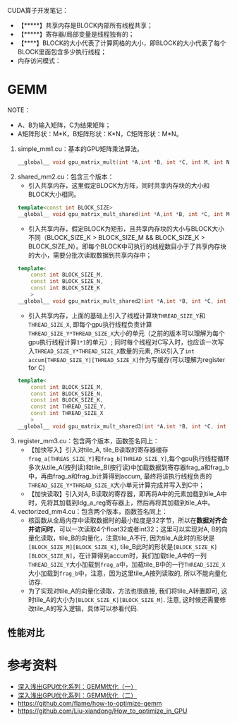 CUDA算子开发笔记：
- 【*****】共享内存是BLOCK内部所有线程共享；
- 【*****】寄存器/局部变量是线程独有的；
- 【****】BLOCK的大小代表了计算网格的大小，即BLOCK的大小代表了每个BLOCK里面包含多少执行线程；
- 内存访问模式：

# GEMM
NOTE：
- A、B为输入矩阵，C为结果矩阵；
- A矩阵形状：M\*K，B矩阵形状：K\*N，C矩阵形状：M*N。
1. simple_mm1.cu：基本的GPU矩阵乘法算法。
    ```cpp
    __global__ void gpu_matrix_mult(int *A,int *B, int *C, int M, int N, int K)
    ```
2. shared_mm2.cu：包含三个版本：
    - 引入共享内存，这里假定BLOCK为方阵，同时共享内存块的大小和BLOCK大小相同。
    ```cpp
    template<const int BLOCK_SIZE>
    __global__ void gpu_matrix_mult_shared(int *A,int *B, int *C, int M, int N, int K)
    ```
    -  引入共享内存，假定BLOCK为矩形，且共享内存块的大小与BLOCK大小不同（BLOCK_SIZE_K > BLOCK_SIZE_M && BLOCK_SIZE_K > BLOCK_SIZE_N）。即每个BLOCK中可执行的线程数目小于了共享内存块的大小，需要分批次读取数据到共享内存中；
    ```cpp
    template<
        const int BLOCK_SIZE_M,
        const int BLOCK_SIZE_N,
        const int BLOCK_SIZE_K
        >
    __global__ void gpu_matrix_mult_shared2(int *A,int *B, int *C, int M, int N, int K)
    ```
    -  引入共享内存，上面的基础上引入了线程计算块`THREAD_SIZE_Y`和`THREAD_SIZE_X`, 即每个gpu执行线程负责计算`THREAD_SIZE_Y*THREAD_SIZE_X`大小的单元（之前的版本可以理解为每个gpu执行线程计算`1*1`的单元）; 同时每个线程对C写入时，也应该一次写入`THREAD_SIZE_Y*THREAD_SIZE_X`数量的元素, 所以引入了`int accum[THREAD_SIZE_Y][THREAD_SIZE_X]`作为写缓存(可以理解为register for C) 
    ```cpp
    template<
        const int BLOCK_SIZE_M,
        const int BLOCK_SIZE_N,
        const int BLOCK_SIZE_K,
        const int THREAD_SIZE_Y,
        const int THREAD_SIZE_X
        >
    __global__ void gpu_matrix_mult_shared3(int *A,int *B, int *C, int M, int N, int K)
    ```
3. register_mm3.cu：包含两个版本，函数签名同上：
    -  【加快写入】引入对tile_A, tile_B读取的寄存器缓存`frag_a[THREAS_SIZE_Y]`和`frag_b[THREAD_SIZE_Y]`,每个gpu执行线程循环多次从tile_A(按列读)和tile_B(按行读)中加载数据到寄存器frag_a和frag_b中，再由frag_a和frag_b计算得到accum, 最终将该执行线程负责的`THREAD_SIZE_Y*THREAD_SIZE_X`大小单元计算完成并写入到C中；
    -  【加快读取】引入对A, B读取的寄存器，即再将A中的元素加载到tile_A中时，先将其加载到ldg_a_reg寄存器上，然后再将其加载到tile_A中。
4. vectorized_mm4.cu：包含两个版本，函数签名同上：
    - 核函数从全局内存中读取数据时的最小粒度是32字节，所以在**数据对齐合并访问时**，可以一次读取4个float32或者int32；这里可以实现对A, B的向量化读取，tile_B的向量化，注意tile_A不行, 因为tile_A此时的形状是`[BLOCK_SIZE_M][BLOCK_SIZE_K]`, tile_B此时的形状是`[BLOCK_SIZE_K][BLOCK_SIZE_N]`，在计算得到accum时，我们加载tile_A中的一列`THREAD_SIZE_Y`大小加载到`frag_a`中，加载tile_B中的一行`THREAD_SIZE_X`大小加载到`frag_b`中，注意，因为这里tile_A按列读取的, 所以不能向量化访存.
    -  为了实现对tile_A的向量化读取，方法也很直接, 我们将tile_A转置即可, 这时tile_A的大小为`[BLOCK_SIZE_K][BLOCK_SIZE_M]`. 注意, 这时候还需要修改tile_A的写入逻辑，具体可以参看代码.

## 性能对比


# 参考资料

- [深入浅出GPU优化系列：GEMM优化（一）](https://zhuanlan.zhihu.com/p/435908830)
- [深入浅出GPU优化系列：GEMM优化（二）](https://zhuanlan.zhihu.com/p/442930482)
- https://github.com/flame/how-to-optimize-gemm
- https://github.com/Liu-xiandong/How_to_optimize_in_GPU
